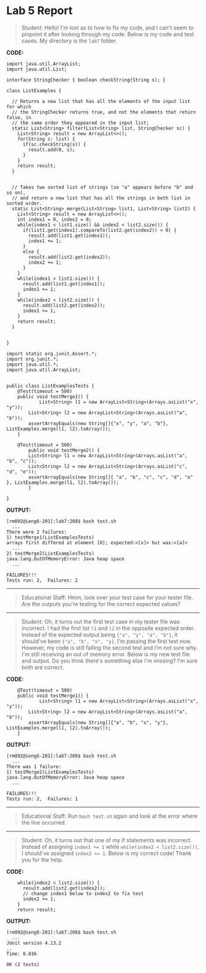 # Lab 5 Report

> Student: Hello! I'm lost as to how to fix my code, and I can't seem to pinpoint it after looking through my code. Below is my code and test cases. My directory is the `lab7` folder.

**CODE:**

```
import java.util.ArrayList;
import java.util.List;

interface StringChecker { boolean checkString(String s); }

class ListExamples {

  // Returns a new list that has all the elements of the input list for which
  // the StringChecker returns true, and not the elements that return false, in
  // the same order they appeared in the input list;
  static List<String> filter(List<String> list, StringChecker sc) {
    List<String> result = new ArrayList<>();
    for(String s: list) {
      if(sc.checkString(s)) {
        result.add(0, s);
      }
    }
    return result;
  }


  // Takes two sorted list of strings (so "a" appears before "b" and so on),
  // and return a new list that has all the strings in both list in sorted order.
  static List<String> merge(List<String> list1, List<String> list2) {
    List<String> result = new ArrayList<>();
    int index1 = 0, index2 = 0;
    while(index1 < list1.size() && index2 < list2.size()) {
      if(list1.get(index1).compareTo(list2.get(index2)) < 0) {
        result.add(list1.get(index1));
        index1 += 1;
      }
      else {
        result.add(list2.get(index2));
        index2 += 1;
      }
    }
    while(index1 < list1.size()) {
      result.add(list1.get(index1));
      index1 += 1;
    }
    while(index2 < list2.size()) {
      result.add(list2.get(index2));
      index1 += 1;
    }
    return result;
  }


}
```

```
import static org.junit.Assert.*;
import org.junit.*;
import java.util.*;
import java.util.ArrayList;


public class ListExamplesTests {
	@Test(timeout = 500)
	public void testMerge1() {
    		List<String> l1 = new ArrayList<String>(Arrays.asList("x", "y"));
		List<String> l2 = new ArrayList<String>(Arrays.asList("a", "b"));
		assertArrayEquals(new String[]{"x", "y", "a", "b"}, ListExamples.merge(l1, l2).toArray());
	}
	
	@Test(timeout = 500)
        public void testMerge2() {
		List<String> l1 = new ArrayList<String>(Arrays.asList("a", "b", "c"));
		List<String> l2 = new ArrayList<String>(Arrays.asList("c", "d", "e"));
		assertArrayEquals(new String[]{ "a", "b", "c", "c", "d", "e" }, ListExamples.merge(l1, l2).toArray());
        }

}
```

**OUTPUT:**

```
[rm092@ieng6-201]:lab7:208$ bash test.sh
  ...
There were 2 failures:
1) testMerge1(ListExamplesTests)
arrays first differed at element [0]; expected:<[x]> but was:<[a]>
  ...
2) testMerge2(ListExamplesTests)
java.lang.OutOfMemoryError: Java heap space
  ...

FAILURES!!!
Tests run: 2,  Failures: 2
```

---

> Educational Staff: Hmm, look over your test case for your tester file. Are the outputs you're testing for the correct expected values?

---

> Student: Oh, it turns out the first test case in my tester file was incorrect. I had the first list `l1` and `l2` in the opposite expected order. Instead of the expected output being `{"x", "y", "a", "b"}`, it should've been `{"a", "b", "x", "y}`. I'm passing the first test now. However, my code is still failing the second test and I'm not sure why. I'm still receiving an out of memory error. Below is my new test file and output. Do you think there's something else I'm missing? I'm sure both are correct.

**CODE:**

```
	@Test(timeout = 500)
	public void testMerge1() {
    		List<String> l1 = new ArrayList<String>(Arrays.asList("x", "y"));
		List<String> l2 = new ArrayList<String>(Arrays.asList("a", "b"));
		assertArrayEquals(new String[]{"a", "b", "x", "y"}, ListExamples.merge(l1, l2).toArray());
	}
```

**OUTPUT:**

```
[rm092@ieng6-201]:lab7:208$ bash test.sh
  ...
There was 1 failure:
1) testMerge2(ListExamplesTests)
java.lang.OutOfMemoryError: Java heap space
  ...

FAILURES!!!
Tests run: 2,  Failures: 1
```

---

> Educational Staff: Run `bash test.sh` again and look at the error where the line occurred.

---

> Student: Oh, it turns out that one of my if statements was incorrect. Instead of assigning `index1 += 1` while `while(index2 < list2.size())`, I should've assigned `index2 += 1`. Below is my correct code! Thank you for the help.

**CODE:**

```
    while(index2 < list2.size()) {
      result.add(list2.get(index2));
      // change index1 below to index2 to fix test
      index2 += 1;
    }
    return result;
```

**OUTPUT:**

```
[rm092@ieng6-201]:lab7:208$ bash test.sh
  ...
JUnit version 4.13.2
..
Time: 0.016

OK (2 tests)
```
